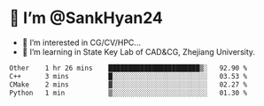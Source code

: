 # 👋 I’m @SankHyan24

- 👀 I’m interested in CG/CV/HPC...
- 🌱 I’m learning in State Key Lab of CAD&CG, Zhejiang University.

<!---
SankHyan24/SankHyan24 is a ✨ special ✨ repository because its `README.md` (this file) appears on your GitHub profile.
You can click the Preview link to take a look at your changes.
--->
<!--START_SECTION:waka-->

```txt
Other    1 hr 26 mins    ███████████████████████▒░   92.90 %
C++      3 mins          █░░░░░░░░░░░░░░░░░░░░░░░░   03.53 %
CMake    2 mins          ▓░░░░░░░░░░░░░░░░░░░░░░░░   02.27 %
Python   1 min           ▒░░░░░░░░░░░░░░░░░░░░░░░░   01.30 %
```

<!--END_SECTION:waka-->
